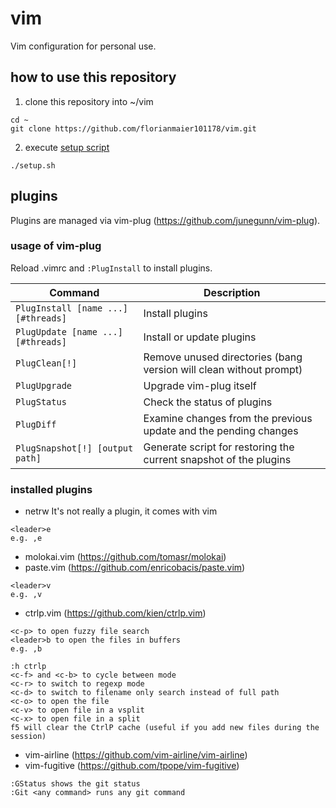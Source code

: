 # vim
Vim configuration for personal use.

## how to use this repository
1. clone this repository into ~/vim
``` shell
cd ~
git clone https://github.com/florianmaier101178/vim.git
```

2. execute [setup script](https://github.com/florianmaier101178/vim/blob/master/setup.sh)
``` shell
./setup.sh
```

## plugins
Plugins are managed via vim-plug (https://github.com/junegunn/vim-plug).

### usage of vim-plug
Reload .vimrc and `:PlugInstall` to install plugins.

| Command                             | Description                                                        |
| ----------------------------------- | ------------------------------------------------------------------ |
| `PlugInstall [name ...] [#threads]` | Install plugins                                                    |
| `PlugUpdate [name ...] [#threads]`  | Install or update plugins                                          |
| `PlugClean[!]`                      | Remove unused directories (bang version will clean without prompt) |
| `PlugUpgrade`                       | Upgrade vim-plug itself                                            |
| `PlugStatus`                        | Check the status of plugins                                        |
| `PlugDiff`                          | Examine changes from the previous update and the pending changes   |
| `PlugSnapshot[!] [output path]`     | Generate script for restoring the current snapshot of the plugins  |

### installed plugins
- netrw
It's not really a plugin, it comes with vim
```Shell
<leader>e
e.g. ,e
```
- molokai.vim (https://github.com/tomasr/molokai)
- paste.vim (https://github.com/enricobacis/paste.vim)
``` shell
<leader>v
e.g. ,v
```
- ctrlp.vim (https://github.com/kien/ctrlp.vim)
``` shell
<c-p> to open fuzzy file search
<leader>b to open the files in buffers
e.g. ,b

:h ctrlp
<c-f> and <c-b> to cycle between mode
<c-r> to switch to regexp mode
<c-d> to switch to filename only search instead of full path
<c-o> to open the file
<c-v> to open file in a vsplit
<c-x> to open file in a split
f5 will clear the CtrlP cache (useful if you add new files during the session)
```
- vim-airline (https://github.com/vim-airline/vim-airline)
- vim-fugitive (https://github.com/tpope/vim-fugitive)
```
:GStatus shows the git status
:Git <any command> runs any git command
```
